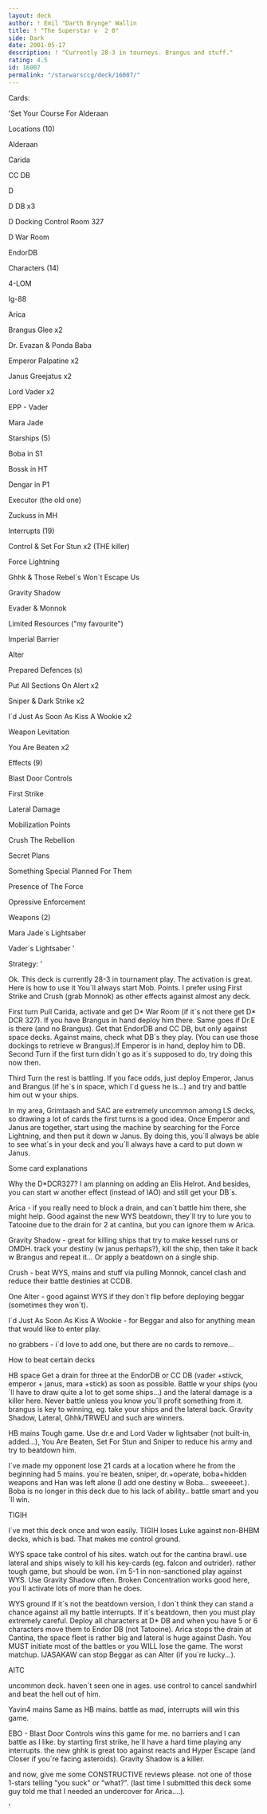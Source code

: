 ```yaml
---
layout: deck
author: ! Emil "Darth Brynge" Wallin
title: ! "The Superstar v  2 0"
side: Dark
date: 2001-05-17
description: ! "Currently 28-3 in tourneys. Brangus and stuff."
rating: 4.5
id: 16007
permalink: "/starwarsccg/deck/16007/"
---
```

Cards: 

'Set Your Course For Alderaan 


Locations (10) 

Alderaan 

Carida

CC DB

D 

D DB x3 

D Docking Control Room 327 

D War Room

EndorDB 



Characters (14) 

4-LOM

Ig-88

Arica 

Brangus Glee x2 

Dr. Evazan & Ponda Baba 

Emperor Palpatine x2

Janus Greejatus x2 

Lord Vader x2

EPP - Vader

Mara Jade 


Starships (5) 

Boba in S1

Bossk in HT 

Dengar in P1 

Executor (the old one) 

Zuckuss in MH 


Interrupts (19) 

Control & Set For Stun x2 (THE killer) 

Force Lightning 

Ghhk & Those Rebel´s Won´t Escape Us 

Gravity Shadow 

Evader & Monnok

Limited Resources ("my favourite") 

Imperial Barrier

Alter

Prepared Defences (s) 

Put All Sections On Alert x2 

Sniper & Dark Strike x2

I´d Just As Soon As Kiss A Wookie x2

Weapon Levitation 

You Are Beaten x2 


Effects (9) 

Blast Door Controls 

First Strike 

Lateral Damage 

Mobilization Points 

Crush The Rebellion

Secret Plans 

Something Special Planned For Them

Presence of The Force

Opressive Enforcement


Weapons (2) 

Mara Jade´s Lightsaber 

Vader´s Lightsaber  '

Strategy: '

 
Ok. This deck is currently 28-3 in tournament play. The activation is great. Here is how to use it You´ll always start Mob. Points. I prefer using First Strike and Crush (grab Monnok) as other effects against almost any deck. 


First turn Pull Carida, activate and get D* War Room (if it´s not there get D* DCR 327). If you have Brangus in hand deploy him there. Same goes if Dr.E is there (and no Brangus). Get that EndorDB and CC DB, but only against space decks. Against mains, check what DB´s they play. (You can use those dockings to retrieve w Brangus).If Emperor is in hand, deploy him to DB. Second Turn if the first turn didn´t go as it´s supposed to do, try doing this now then. 

Third Turn the rest is battling. If you face odds, just deploy Emperor, Janus and Brangus (if he´s in space, which I´d guess he is...) and try and battle him out w your ships. 


In my area, Grimtaash and SAC are extremely uncommon among LS decks, so drawing a lot of cards the first turns is a good idea. Once Emperor and Janus are together, start using the machine by searching for the Force Lightning, and then put it down w Janus. By doing this, you´ll always be able to see what´s in your deck and you´ll always have a card to put down w Janus. 


Some card explanations 

Why the D*DCR327? I am planning on adding an Elis Helrot. And besides, you can start w another effect (instead of IAO) and still get your DB´s. 


Arica - if you really need to block a drain, and can´t battle him there, she might help. Good against the new WYS beatdown, they´ll try to lure you to Tatooine due to the drain for 2 at cantina, but you can ignore them w Arica.


Gravity Shadow - great for killing ships that try to make kessel runs or OMDH. track your destiny (w janus perhaps?), kill the ship, then take it back w Brangus and repeat it... Or apply a beatdown on a single ship.


Crush - beat WYS, mains and stuff via pulling Monnok, cancel clash and reduce their battle destinies at CCDB.


One Alter - good against WYS if they don´t flip before deploying beggar (sometimes they won´t). 


I´d Just As Soon As Kiss A Wookie - for Beggar and also for anything mean that would like to enter play.


no grabbers - i´d love to add one, but there are no cards to remove...


How to beat certain decks 


HB space Get a drain for three at the EndorDB or CC DB (vader +stivck, emperor + janus, mara +stick) as soon as possible. Battle w your ships (you´ll have to draw quite a lot to get some ships...) and the lateral damage is a killer here. Never battle unless you know you´ll profit something from it. brangus is key to winning, eg. take your ships and the lateral back. Gravity Shadow, Lateral, Ghhk/TRWEU and such are winners.


HB mains Tough game. Use dr.e and Lord Vader w lightsaber (not built-in, added...), You Are Beaten, Set For Stun and Sniper to reduce his army and try to beatdown him. 

I´ve made my opponent lose 21 cards at a location where he from the beginning had 5 mains. you´re beaten, sniper, dr.+operate, boba+hidden weapons and Han was left alone (I add one destiny w Boba... sweeeeet.). Boba is no longer in this deck due to his lack of ability.. battle smart and you´ll win. 


TIGIH 

I´ve met this deck once and won easily. TIGIH loses Luke against non-BHBM decks, which is bad. That makes me control ground. 


WYS space take control of his sites. watch out for the cantina brawl. use lateral and ships wisely to kill his key-cards (eg. falcon and outrider). rather tough game, but should be won. i´m 5-1 in non-sanctioned play against WYS. Use Gravity Shadow often. Broken Concentration works good here, you´ll activate lots of more than he does. 


WYS ground If it´s not the beatdown version, I don´t think they can stand a chance against all my battle interrupts. If it´s beatdown, then you must play extremely careful. Deploy all characters at D* DB and when you have 5 or 6 characters move them to Endor DB (not Tatooine). Arica stops the drain at Cantina, the space fleet is rather big and lateral is huge against Dash. You MUST initiate most of the battles or you WILL lose the game. The worst matchup. IJASAKAW can stop Beggar as can Alter (if you´re lucky...).


AITC 

uncommon deck. haven´t seen one in ages. use control to cancel sandwhirl and beat the hell out of him. 


Yavin4 mains Same as HB mains. battle as mad, interrupts will win this game. 


EBO - Blast Door Controls wins this game for me. no barriers and I can battle as I like. by starting first strike, he´ll have a hard time playing any interrupts. the new ghhk is great too against reacts and Hyper Escape (and Closer if you´re facing asteroids). Gravity Shadow is a killer.


and now, give me some CONSTRUCTIVE reviews please. not one of those 1-stars telling "you suck" or "what?".  (last time I submitted this deck some guy told me that I needed an undercover for Arica....).



'
